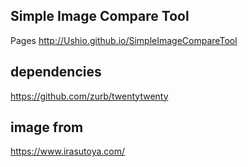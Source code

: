 ## Simple Image Compare Tool
Pages
http://Ushio.github.io/SimpleImageCompareTool

## dependencies
https://github.com/zurb/twentytwenty

## image from
https://www.irasutoya.com/